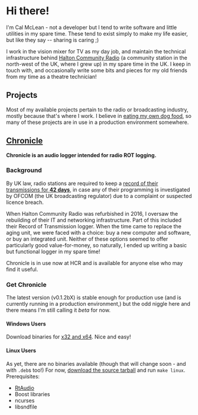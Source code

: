 # Hi there!

I'm Cal McLean - not a developer but I tend to write software and little utilities in my spare time.
These tend to exist simply to make my life easier, but like they say -- sharing is caring ;)

I work in the vision mixer for TV as my day job, and maintain the technical infrastructure behind [Halton Community Radio](//hcr923fm.com) (a community station in the north-west of the UK, where I grew up) in my spare time in the UK. I keep in touch with, and occasionally write some bits and pieces for my old friends from my time as a theatre technician!

## Projects
Most of my available projects pertain to the radio or broadcasting industry, mostly because that's where I work. I believe in [eating my own dog food](https://en.wikipedia.org/wiki/Eating_your_own_dog_food), so many of these projects are in use in a production environment somewhere.

## [Chronicle](//github.com/calmcl1/chronicle)
**Chronicle is an audio logger intended for radio ROT logging.**

### Background
By UK law, radio stations are required to keep a [record of their transmissions for **42 days**](http://www.legislation.gov.uk/ukpga/1996/55/section/117), in case any of their programming is investigated by OFCOM (the UK broadcasting regulator) due to a complaint or suspected licence breach.

When Halton Community Radio was refurbished in 2016, I oversaw the rebuilding of their IT and networking infrastructure. Part of this included their Record of Transmission logger. When the time came to replace the aging unit, we were faced with a choice: buy a new computer and software, or buy an integrated unit. Neither of these options seemed to offer particularly good value-for-money, so naturally, I ended up writing a basic but functional logger in my spare time!

Chronicle is in use now at HCR and is available for anyone else who may find it useful.

### Get Chronicle
The latest version (v0.1.2bX) is stable enough for production use (and is currently running in a production environment,) but the odd niggle here and there means I'm still calling it *beta* for now.

#### Windows Users
Download binaries for [x32 and x64](https://github.com/calmcl1/chronicle/releases). Nice and easy!

#### Linux Users
As yet, there are no binaries available (though that will change soon - and with `.deb`s too!)
For now, [download the source tarball](https://github.com/calmcl1/chronicle/releases) and run `make linux`.
Prerequisites:
* [RtAudio](https://www.music.mcgill.ca/~gary/rtaudio/)
* Boost libraries
* ncurses
* libsndfile
